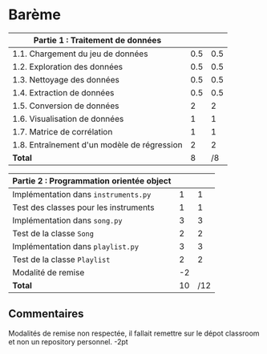# Barème

| Partie 1 : Traitement de données            |     |     |
| ------------------------------------------- | --- | --- |
| 1.1. Chargement du jeu de données           | 0.5 | 0.5 |
| 1.2. Exploration des données                | 0.5 | 0.5 |
| 1.3. Nettoyage des données                  | 0.5 | 0.5 |
| 1.4. Extraction de données                  | 0.5 | 0.5 |
| 1.5. Conversion de données                  | 2   | 2   |
| 1.6. Visualisation de données               | 1   | 1   |
| 1.7. Matrice de corrélation                 | 1   | 1   |
| 1.8. Entraînement d'un modèle de régression | 2   | 2   |
| **Total**                                   | 8   | /8  |

| Partie 2 : Programmation orientée object |     |     |
| ---------------------------------------- | --- | --- |
| Implémentation dans `instruments.py`     | 1   | 1   |
| Test des classes pour les instruments    | 1   | 1   |
| Implémentation dans `song.py`            | 3   | 3   |
| Test de la classe `Song`                 | 2   | 2   |
| Implémentation dans `playlist.py`        | 3   | 3   |
| Test de la classe `Playlist`             | 2   | 2   |
| Modalité de remise                       | -2  |     |
| **Total**                                | 10  | /12 |

## Commentaires

Modalités de remise non respectée, il fallait remettre sur le dépot classroom et non un repository personnel. -2pt  